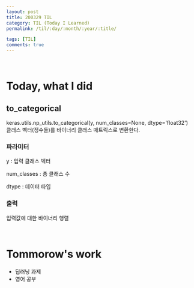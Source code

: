 ```yaml
---
layout: post
title: 200329 TIL
category: TIL (Today I Learned)
permalink: /til/:day/:month/:year/:title/

tags: [TIL]
comments: true
---
```

<br/>

# Today, what I did

## to_categorical
keras.utils.np_utils.to_categorical(y, num_classes=None, dtype='float32')  
클래스 벡터(정수들)를 바이너리 클래스 매트릭스로 변환한다.


### 파라미터

y : 입력 클래스 벡터

num_classes : 총 클래스 수

dtype : 데이터 타입

### 출력
입력값에 대한 바이너리 행렬

<br/>

# Tommorow's work
- 딥러닝 과제
- 영어 공부

